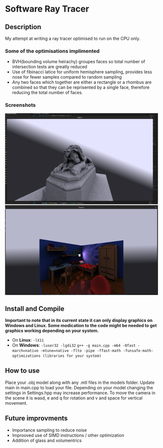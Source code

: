 # Software Ray Tracer

## Description

My attempt at writing a ray tracer optimised to run on the CPU only.

### Some of the optimisations implimented
- BVH(bounding volume heirachy) groupes faces so total number of intersection tests are greatly reduced
- Use of fibinacci latice for uniform hemisphere sampling, provides less nose for fewer samples compared to random sampling
- Any two faces which together are either a rectangle or a rhombus are combined so that they can be reprisented by a single face, therefore reducing the total number of faces.

### Screenshots

![alt text](README_Images/lion.png)
![alt text](README_Images/Room.png)

## Install and Compile
**Important to note that in its current state it can only display graphics on Windows and Linux.
Some modication to the code might be needed to get graphics working depending on your system.**

- On **Linux**: `-lX11`
- On **Windows**: `-luser32 -lgdi32`
`
g++ -g main.cpp -m64 -Ofast -march=native -mtune=native -flto -pipe -ffast-math -funsafe-math-optimizations (libraries for your system)
`

## How to use

Place your .obj model along with any .mtl files in the models folder. Update main in main.cpp to load your file.
Depending on your model changing the settings in Settings.hpp may increase performance. To move the camera in the scene it is wasd, e and q for rotation and v and space for vertical movement. 

## Future improvments

- Importance sampling to reduce noise
- Improoved use of SIMD instructions / other optimization
- Addition of glass and volumentrics
